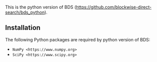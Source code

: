 This is the python version of BDS (https://github.com/blockwise-direct-search/bds_python).

## Installation

The following Python packages are required by python version of BDS:

* `NumPy <https://www.numpy.org>`
* `SciPy <https://www.scipy.org>`
